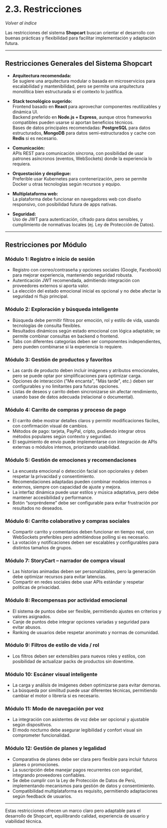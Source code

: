 # 2.3. Restricciones  
*Volver al índice*

Las restricciones del sistema **Shopcart** buscan orientar el desarrollo con buenas prácticas y flexibilidad para facilitar implementación y adaptación futura.

---

## Restricciones Generales del Sistema Shopcart

- **Arquitectura recomendada:**  
  Se sugiere una arquitectura modular o basada en microservicios para escalabilidad y mantenibilidad, pero se permite una arquitectura monolítica bien estructurada si el contexto lo justifica.

- **Stack tecnológico sugerido:**  
  Frontend basado en **React** para aprovechar componentes reutilizables y dinámica UI.  
  Backend preferido en **Node.js + Express**, aunque otros frameworks compatibles pueden usarse si aportan beneficios técnicos.  
  Bases de datos principales recomendadas: **PostgreSQL** para datos estructurados, **MongoDB** para datos semi-estructurados y cache con **Redis** si es necesario.  

- **Comunicación:**  
  APIs REST para comunicación síncrona, con posibilidad de usar patrones asíncronos (eventos, WebSockets) donde la experiencia lo requiera.

- **Orquestación y despliegue:**  
  Preferible usar Kubernetes para contenerización, pero se permite Docker u otras tecnologías según recursos y equipo.

- **Multiplataforma web:**  
  La plataforma debe funcionar en navegadores web con diseño responsivo, con posibilidad futura de apps nativas.

- **Seguridad:**  
  Uso de JWT para autenticación, cifrado para datos sensibles, y cumplimiento de normativas locales (ej. Ley de Protección de Datos).

---

## Restricciones por Módulo

### Módulo 1: Registro e inicio de sesión  
- Registro con correo/contraseña y opciones sociales (Google, Facebook) para mejorar experiencia, manteniendo seguridad robusta.  
- Autenticación JWT recomendada, admitiendo integración con proveedores externos si aporta valor.  
- La elección del estado emocional inicial es opcional y no debe afectar la seguridad ni flujo principal.

### Módulo 2: Exploración y búsqueda inteligente  
- Búsqueda debe permitir filtros por emoción, rol y estilo de vida, usando tecnologías de consulta flexibles.  
- Resultados dinámicos según estado emocional con lógica adaptable; se permite combinar consultas en backend o frontend.  
- Tabs con diferentes categorías deben ser componentes independientes, pero pueden combinarse si la experiencia lo requiere.

### Módulo 3: Gestión de productos y favoritos  
- Las cards de producto deben incluir imágenes y atributos emocionales, pero se puede optar por simplificaciones para optimizar carga.  
- Opciones de interacción ("Me encanta", "Más tarde", etc.) deben ser configurables y no limitantes para futuras opciones.  
- Listas de deseos y carrito deben sincronizarse sin afectar rendimiento, usando base de datos adecuada (relacional o documental).

### Módulo 4: Carrito de compras y proceso de pago  
- El carrito debe mostrar detalles claros y permitir modificaciones fáciles, con confirmación visual de cambios.  
- Métodos de pago: tarjeta, PayPal, cripto, pudiendo integrar otros métodos populares según contexto y seguridad.  
- El seguimiento de envío puede implementarse con integración de APIs externas o módulos internos, priorizando usabilidad.

### Módulo 5: Gestión de emociones y recomendaciones  
- La encuesta emocional o detección facial son opcionales y deben respetar la privacidad y consentimiento.  
- Recomendaciones adaptadas pueden combinar modelos internos o externos, siempre con capacidad de ajuste y mejora.  
- La interfaz dinámica puede usar estilos y música adaptativa, pero debe mantener accesibilidad y performance.  
- Botón “sorpréndeme” debe ser configurable para evitar frustración por resultados no deseados.

### Módulo 6: Carrito colaborativo y compras sociales  
- Compartir carrito y comentarios deben funcionar en tiempo real, con WebSockets preferibles pero admitiéndose polling si es necesario.  
- La votación y notificaciones deben ser escalables y configurables para distintos tamaños de grupos.

### Módulo 7: StoryCart – narrador de compra visual  
- Las historias animadas deben ser personalizables, pero la generación debe optimizar recursos para evitar latencias.  
- Compartir en redes sociales debe usar APIs estándar y respetar políticas de privacidad.

### Módulo 8: Recompensas por actividad emocional  
- El sistema de puntos debe ser flexible, permitiendo ajustes en criterios y valores asignados.  
- Canje de puntos debe integrar opciones variadas y seguridad para evitar abusos.  
- Ranking de usuarios debe respetar anonimato y normas de comunidad.

### Módulo 9: Filtros de estilo de vida / rol  
- Los filtros deben ser extensibles para nuevos roles y estilos, con posibilidad de actualizar packs de productos sin downtime.

### Módulo 10: Escáner visual inteligente  
- La carga y análisis de imágenes deben optimizarse para evitar demoras.  
- La búsqueda por similitud puede usar diferentes técnicas, permitiendo cambiar el motor o librería si es necesario.

### Módulo 11: Modo de navegación por voz  
- La integración con asistentes de voz debe ser opcional y ajustable según dispositivos.  
- El modo nocturno debe asegurar legibilidad y confort visual sin comprometer funcionalidad.

### Módulo 12: Gestión de planes y legalidad  
- Comparativa de planes debe ser clara pero flexible para incluir futuros planes o promociones.  
- La suscripción debe manejar pagos recurrentes con seguridad, integrando proveedores confiables.  
- Se debe cumplir con la Ley de Protección de Datos de Perú, implementando mecanismos para gestión de datos y consentimiento.  
- Compatibilidad multiplataforma es requisito, permitiendo adaptaciones según feedback de usuarios.

---

Estas restricciones ofrecen un marco claro pero adaptable para el desarrollo de Shopcart, equilibrando calidad, experiencia de usuario y viabilidad técnica.

